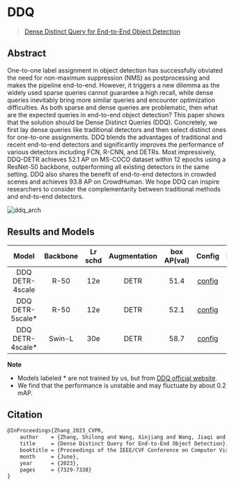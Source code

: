 # DDQ

> [Dense Distinct Query for End-to-End Object Detection](https://arxiv.org/abs/2303.12776)

<!-- [ALGORITHM] -->

## Abstract

<!-- [ABSTRACT] -->

One-to-one label assignment in object detection has successfully obviated the need for non-maximum suppression (NMS) as postprocessing and makes the pipeline end-to-end. However, it triggers a new dilemma as the widely used sparse queries cannot guarantee a high recall, while dense queries inevitably bring more similar queries and encounter optimization difficulties. As both sparse and dense queries are problematic, then what are the expected queries in end-to-end object detection? This paper shows that the solution should be Dense Distinct Queries (DDQ). Concretely, we first lay dense queries like traditional detectors and then select distinct ones for one-to-one assignments. DDQ blends the advantages of traditional and recent end-to-end detectors and significantly improves the performance of various detectors including FCN, R-CNN, and DETRs. Most impressively, DDQ-DETR achieves 52.1 AP on MS-COCO dataset within 12 epochs using a ResNet-50 backbone, outperforming all existing detectors in the same setting. DDQ also shares the benefit of end-to-end detectors in crowded scenes and achieves 93.8 AP on CrowdHuman. We hope DDQ can inspire researchers to consider the complementarity between traditional methods and end-to-end detectors.

![ddq_arch](https://github.com/vbti-development/onedl-mmdetection/assets/33146359/5ca9f11b-b6f3-454f-a2d1-3009ee337bbc)

## Results and Models

|       Model       | Backbone | Lr schd | Augmentation | box AP(val) |                       Config                       |                                                                                                                                                    Download                                                                                                                                                    |
| :---------------: | :------: | :-----: | :----------: | :---------: | :------------------------------------------------: | :------------------------------------------------------------------------------------------------------------------------------------------------------------------------------------------------------------------------------------------------------------------------------------------------------------: |
|  DDQ DETR-4scale  |   R-50   |   12e   |     DETR     |    51.4     |  [config](./ddq-detr-4scale_r50_8xb2-12e_coco.py)  | [model](https://mmassets.onedl.ai/mmdetection/v3.0/ddq/ddq-detr-4scale_r50_8xb2-12e_coco/ddq-detr-4scale_r50_8xb2-12e_coco_20230809_170711-42528127.pth) \| [log](https://mmassets.onedl.ai/mmdetection/v3.0/ddq/ddq-detr-4scale_r50_8xb2-12e_coco/ddq-detr-4scale_r50_8xb2-12e_coco_20230809_170711.log.json) |
| DDQ DETR-5scale\* |   R-50   |   12e   |     DETR     |    52.1     |  [config](./ddq-detr-5scale_r50_8xb2-12e_coco.py)  |                                                            [model](https://mmassets.onedl.ai/mmdetection/v3.0/ddq/ddq_detr_5scale_coco_1x.pth) \| [log](https://mmassets.onedl.ai/mmdetection/v3.0/ddq/ddq_detr_5scale_coco_1x_20230319_103307.log)                                                            |
| DDQ DETR-4scale\* |  Swin-L  |   30e   |     DETR     |    58.7     | [config](./ddq-detr-4scale_swinl_8xb2-30e_coco.py) |                                                         [model](https://mmassets.onedl.ai/mmdetection/v3.0/ddq/ddq_detr_swinl_30e.pth) \| [log](https://mmassets.onedl.ai/mmdetection/v3.0/ddq/ddq_detr_swinl_30e_20230316_221721_20230318_143554.log)                                                         |

**Note**

- Models labeled * are not trained by us, but from [DDQ official website](https://github.com/jshilong/DDQ).
- We find that the performance is unstable and may fluctuate by about 0.2 mAP.

## Citation

```latex
@InProceedings{Zhang_2023_CVPR,
    author    = {Zhang, Shilong and Wang, Xinjiang and Wang, Jiaqi and Pang, Jiangmiao and Lyu, Chengqi and Zhang, Wenwei and Luo, Ping and Chen, Kai},
    title     = {Dense Distinct Query for End-to-End Object Detection},
    booktitle = {Proceedings of the IEEE/CVF Conference on Computer Vision and Pattern Recognition (CVPR)},
    month     = {June},
    year      = {2023},
    pages     = {7329-7338}
}
```
